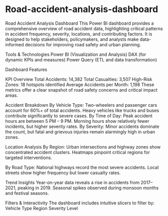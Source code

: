 # Road-accident-analysis-dashboard
Road Accident Analysis Dashboard
This Power BI dashboard provides a comprehensive overview of road accident data, highlighting critical patterns in accident frequency, severity, locations, and contributing factors. It is designed to help stakeholders, policymakers, and analysts make data-informed decisions for improving road safety and urban planning.

Tools & Technologies
Power BI (Visualization and Analysis)
DAX (for dynamic KPIs and measures)
Power Query (ETL and data transformation)

Dashboard Features

KPI Overview
Total Accidents: 14,382
Total Casualties: 3,507
High-Risk Zones: 18 hotspots identified
Average Accidents per Month: 1,198
These metrics offer a clear snapshot of road safety concerns and critical impact areas.

Accident Breakdown
By Vehicle Type:
Two-wheelers and passenger cars account for 60%+ of total accidents.
Heavy vehicles like trucks and buses contribute significantly to severe cases.
By Time of Day:
Peak accident hours are between 5 PM – 9 PM.
Morning hours show relatively fewer incidents, but higher severity rates.
By Severity:
Minor accidents dominate the count, but fatal and grievous injuries remain alarmingly high in urban zones.

Location Analysis
By Region:
Urban intersections and highway zones show concentrated accident clusters.
Heatmaps pinpoint critical regions for targeted interventions.

By Road Type:
National highways record the most severe accidents.
Local streets show higher frequency but lower casualty rates.

Trend Insights
Year-on-year data reveals a rise in accidents from 2017–2021, peaking in 2019.
Seasonal spikes observed during monsoon months and festival seasons.

Filters & Interactivity
The dashboard includes intuitive slicers to filter by:
Vehicle Type
Region
Severity Level

